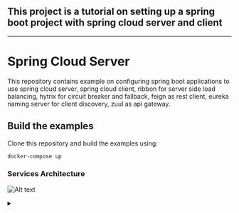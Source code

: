 ## This project is a tutorial on setting up a spring boot project with spring cloud server and client

---
# Spring Cloud Server

This repository contains example on configuring spring boot applications to use
spring cloud server, spring cloud client, ribbon for server side load balancing,
hytrix for circuit breaker and fallback, feign as rest client, eureka naming server
for client discovery, zuul as api gateway.

## Build the examples

Clone this repository and build the examples using:

```
docker-compose up
```

### Services Architecture

![Alt text](https://g.gravizo.com/source/custom_image?https%3A%2F%2Fraw.githubusercontent.com%2Fjeevan1133%2FSpring-Cloud-Config%2Fmaster%2FREADME.md)
<details>
<summary></summary>
custom_image
  digraph architecture {
    start -> User
    rankdir = TB;
    node[shape=component]
    Ribbon[shape=underline]
    {rank=same; User, ZuulServer}
    {rank=same; CurrencyExchangeService1, CurrencyExchangeService2, CurrencyExchangeService3};
    {rank=same; Ribbon, EurekaNamingServer };
    {rank=same; CurrencyCalculationService, CurrencyExchangeService, LimitsService};
    User -> ZuulServer
    ZuulServer -> EurekaNamingServer
    Ribbon -> CurrencyExchangeService1
    Ribbon -> CurrencyExchangeService2
    Ribbon -> CurrencyExchangeService3
    CurrencyCalculationService -> Ribbon
    Ribbon -> EurekaNamingServer
    CurrencyExchangeService -> EurekaNamingServer;
    CurrencyCalculationService -> EurekaNamingServer;
    LimitsService -> EurekaNamingServer
    LimitsService -> SpringCloudConfigServer
    SpringCloudConfigServer -> Git
    SpringCloudConfigServer -> EurekaNamingServer
    CurrencyExchangeService -> DB
    CurrencyExchangeService -> LimitsService
    User [shape=Mdiamond];
    start[shape=Mdiamond];
  }
  custom_image
  </details>
